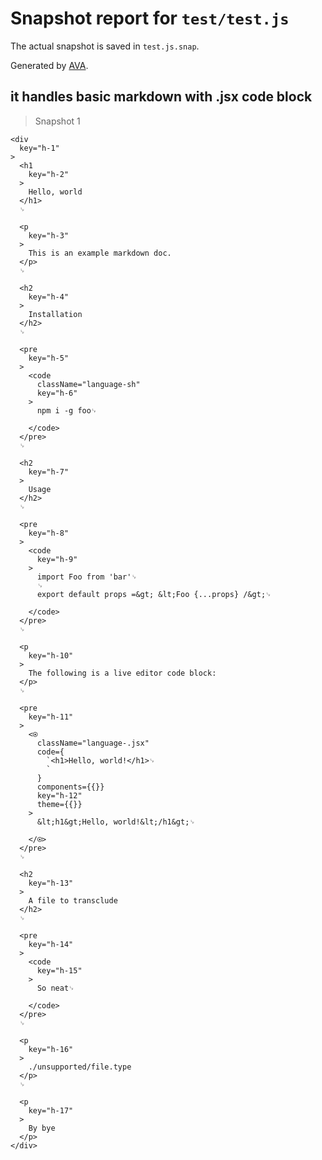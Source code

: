 # Snapshot report for `test/test.js`

The actual snapshot is saved in `test.js.snap`.

Generated by [AVA](https://ava.li).

## it handles basic markdown with .jsx code block

> Snapshot 1

    <div
      key="h-1"
    >
      <h1
        key="h-2"
      >
        Hello, world
      </h1>
      ␊
  
      <p
        key="h-3"
      >
        This is an example markdown doc.
      </p>
      ␊
  
      <h2
        key="h-4"
      >
        Installation
      </h2>
      ␊
  
      <pre
        key="h-5"
      >
        <code
          className="language-sh"
          key="h-6"
        >
          npm i -g foo␊
      
        </code>
      </pre>
      ␊
  
      <h2
        key="h-7"
      >
        Usage
      </h2>
      ␊
  
      <pre
        key="h-8"
      >
        <code
          key="h-9"
        >
          import Foo from 'bar'␊
          ␊
          export default props =&gt; &lt;Foo {...props} /&gt;␊
      
        </code>
      </pre>
      ␊
  
      <p
        key="h-10"
      >
        The following is a live editor code block:
      </p>
      ␊
  
      <pre
        key="h-11"
      >
        <⍟
          className="language-.jsx"
          code={
            `<h1>Hello, world!</h1>␊
            `
          }
          components={{}}
          key="h-12"
          theme={{}}
        >
          &lt;h1&gt;Hello, world!&lt;/h1&gt;␊
      
        </⍟>
      </pre>
      ␊
  
      <h2
        key="h-13"
      >
        A file to transclude
      </h2>
      ␊
  
      <pre
        key="h-14"
      >
        <code
          key="h-15"
        >
          So neat␊
      
        </code>
      </pre>
      ␊
  
      <p
        key="h-16"
      >
        ./unsupported/file.type
      </p>
      ␊
  
      <p
        key="h-17"
      >
        By bye
      </p>
    </div>
